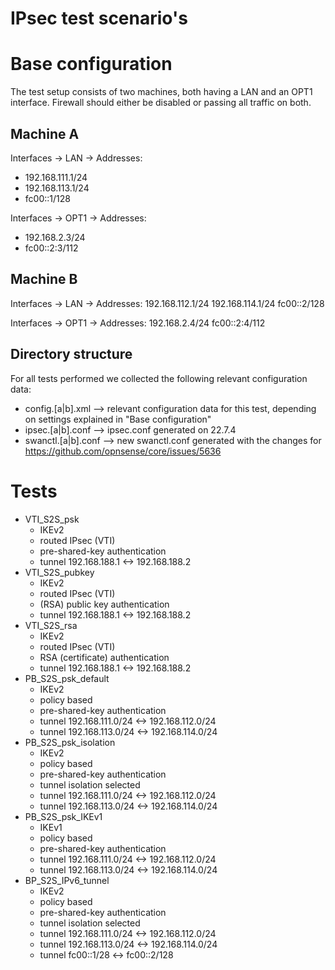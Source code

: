 IPsec test scenario's
==================================



Base configuration
==================================

The test setup consists of two machines, both having a LAN and an OPT1 interface.
Firewall should either be disabled or passing all traffic on both.


Machine A
-----------------------------

Interfaces -> LAN -> Addresses:
*    192.168.111.1/24
*    192.168.113.1/24
*    fc00::1/128

Interfaces -> OPT1 -> Addresses:
*    192.168.2.3/24
*    fc00::2:3/112

Machine B
-----------------------------

Interfaces -> LAN -> Addresses:
    192.168.112.1/24
    192.168.114.1/24
    fc00::2/128

Interfaces -> OPT1 -> Addresses:
    192.168.2.4/24
    fc00::2:4/112

Directory structure
-----------------------------

For all tests performed we collected the following relevant configuration data:

* config.[a|b].xml --> relevant configuration data for this test, depending on settings explained in "Base configuration"
* ipsec.[a|b].conf --> ipsec.conf generated on 22.7.4
* swanctl.[a|b].conf --> new swanctl.conf generated with the changes for https://github.com/opnsense/core/issues/5636

Tests
==================================

* VTI_S2S_psk
    - IKEv2
    - routed IPsec (VTI) 
    - pre-shared-key authentication
    - tunnel 192.168.188.1 <-> 192.168.188.2
* VTI_S2S_pubkey
    - IKEv2
    - routed IPsec (VTI)
    - (RSA) public key authentication
    - tunnel 192.168.188.1 <-> 192.168.188.2
* VTI_S2S_rsa
    - IKEv2
    - routed IPsec (VTI)
    - RSA (certificate) authentication
    - tunnel 192.168.188.1 <-> 192.168.188.2
* PB_S2S_psk_default
    - IKEv2
    - policy based 
    - pre-shared-key authentication
    - tunnel 192.168.111.0/24 <-> 192.168.112.0/24
    - tunnel 192.168.113.0/24 <-> 192.168.114.0/24
* PB_S2S_psk_isolation
    - IKEv2
    - policy based
    - pre-shared-key authentication
    - tunnel isolation selected
    - tunnel 192.168.111.0/24 <-> 192.168.112.0/24
    - tunnel 192.168.113.0/24 <-> 192.168.114.0/24
* PB_S2S_psk_IKEv1
    - IKEv1
    - policy based
    - pre-shared-key authentication
    - tunnel 192.168.111.0/24 <-> 192.168.112.0/24
    - tunnel 192.168.113.0/24 <-> 192.168.114.0/24
* BP_S2S_IPv6_tunnel
    - IKEv2
    - policy based
    - pre-shared-key authentication
    - tunnel isolation selected
    - tunnel 192.168.111.0/24 <-> 192.168.112.0/24
    - tunnel 192.168.113.0/24 <-> 192.168.114.0/24
    - tunnel fc00::1/28 <-> fc00::2/128 
